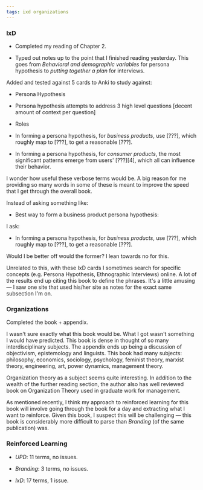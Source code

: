 ```yaml
---
tags: ixd organizations
---
```


### IxD

* Completed my reading of Chapter 2. 

* Typed out notes up to the point that I finished reading yesterday. This goes from *Behavioral and demographic variables* for persona hypothesis to *putting together a plan* for interviews.

Added and tested against 5 cards to Anki to study against:

* Persona Hypothesis

* Persona hypothesis attempts to address 3 high level questions [decent amount of context per question]

* Roles

* In forming a persona hypothesis, for *business products*, use [???], which roughly map to [???], to get a reasonable [???].

* In forming a persona hypothesis, for *consumer products*, the most significant patterns emerge from users' [???][4], which all can influence their behavior.

I wonder how useful these verbose terms would be. A big reason for me providing so many words in some of these is meant to improve the speed that I get through the overall book.

Instead of asking something like:

* Best way to form a business product persona hypothesis:

I ask:

* In forming a persona hypothesis, for *business products*, use [???], which roughly map to [???], to get a reasonable [???].

Would I be better off would the former? I lean towards no for this. 

Unrelated to this, with these IxD cards I sometimes search for specific concepts (e.g. Persona Hypothesis, Ethnographic Interviews) online. A lot of the results end up citing this book to define the phrases. It's a little amusing — I saw one site that used his/her site as notes for the exact same subsection I'm on.

### Organizations

Completed the book + appendix.

I wasn't sure exactly what this book would be. What I got wasn't something I would have predicted. This book is dense in thought of so many interdisciplinary subjects. The appendix ends up being a discussion of objectivism, epistemology and linguists. This book had many subjects: philosophy, economics, sociology, psychology, feminist theory, marxist theory, engineering, art, power dynamics, management theory.

Organization theory as a subject seems quite interesting. In addition to the wealth of the further reading section, the author also has well reviewed book on Organization Theory used in graduate work for management. 

As mentioned recently, I think my approach to reinforced learning for this book will involve going through the book for a day and extracting what I want to reinforce. Given this book, I suspect this will be challenging — this book is considerably more difficult to parse than *Branding* (of the same publication) was.



### Reinforced Learning 

* *UPD*: 11 terms, no issues.

* *Branding*: 3 terms, no issues.

* *IxD*: 17 terms, 1 issue.
